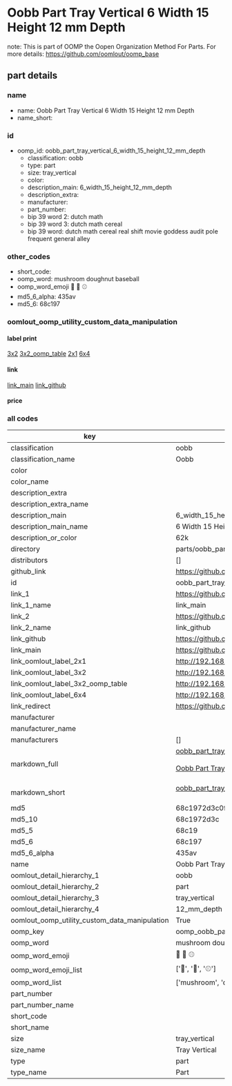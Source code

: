 # Oobb Part Tray Vertical 6 Width 15 Height 12 mm Depth  

note: This is part of OOMP the Oopen Organization Method For Parts. For more details: https://github.com/oomlout/oomp_base

##  part details
  







### name
* name: Oobb Part Tray Vertical 6 Width 15 Height 12 mm Depth
* name_short: 
### id
* oomp_id: oobb_part_tray_vertical_6_width_15_height_12_mm_depth
  * classification: oobb
  * type: part
  * size: tray_vertical
  * color: 
  * description_main: 6_width_15_height_12_mm_depth
  * description_extra: 
  * manufacturer: 
  * part_number: 
  * bip 39 word 2: dutch math
  * bip 39 word 3: dutch math cereal
  * bip 39 word: dutch math cereal real shift movie goddess audit pole frequent general alley

### other_codes
* short_code: 
* oomp_word: mushroom doughnut baseball
* oomp_word_emoji :mushroom: :doughnut: :baseball:
* md5_6_alpha: 435av
* md5_6: 68c197






### oomlout_oomp_utility_custom_data_manipulation
#### label print
[3x2](http://192.168.1.245:1112/?label=oomp%20435av)
[3x2_oomp_table](http://192.168.1.108:1112/?label=oomp%20435av)
[2x1](http://192.168.1.242:1112/?label=oomp%20435av)
[6x4](http://192.168.1.55:1112/?label=oomp%20435av)    

#### link

[link_main](https://github.com/oomlout/oomlout_oomp_version_1_messy/tree/main/parts/oobb_part_tray_vertical_6_width_15_height_12_mm_depth) [link_github](https://github.com/oomlout/oomlout_oomp_version_1_messy/tree/main/parts/oobb_part_tray_vertical_6_width_15_height_12_mm_depth)                             

#### price







### all codes 
| key | value |  
| --- | --- |  
| classification | oobb |  
| classification_name | Oobb |  
| color |  |  
| color_name |  |  
| description_extra |  |  
| description_extra_name |  |  
| description_main | 6_width_15_height_12_mm_depth |  
| description_main_name | 6 Width 15 Height 12 mm Depth |  
| description_or_color | 62k |  
| directory | parts/oobb_part_tray_vertical_6_width_15_height_12_mm_depth |  
| distributors | [] |  
| github_link | https://github.com/oomlout/oomlout_oomp_part_src/tree/main/parts/oobb_part_tray_vertical_6_width_15_height_12_mm_depth |  
| id | oobb_part_tray_vertical_6_width_15_height_12_mm_depth |  
| link_1 | https://github.com/oomlout/oomlout_oomp_version_1_messy/tree/main/parts/oobb_part_tray_vertical_6_width_15_height_12_mm_depth |  
| link_1_name | link_main |  
| link_2 | https://github.com/oomlout/oomlout_oomp_version_1_messy/tree/main/parts/oobb_part_tray_vertical_6_width_15_height_12_mm_depth |  
| link_2_name | link_github |  
| link_github | https://github.com/oomlout/oomlout_oomp_version_1_messy/tree/main/parts/oobb_part_tray_vertical_6_width_15_height_12_mm_depth |  
| link_main | https://github.com/oomlout/oomlout_oomp_version_1_messy/tree/main/parts/oobb_part_tray_vertical_6_width_15_height_12_mm_depth |  
| link_oomlout_label_2x1 | http://192.168.1.242:1112/?label=oomp%20435av |  
| link_oomlout_label_3x2 | http://192.168.1.245:1112/?label=oomp%20435av |  
| link_oomlout_label_3x2_oomp_table | http://192.168.1.108:1112/?label=oomp%20435av |  
| link_oomlout_label_6x4 | http://192.168.1.55:1112/?label=oomp%20435av |  
| link_redirect | https://github.com/oomlout/oomlout_oomp_version_1_messy/tree/main/parts/oobb_part_tray_vertical_6_width_15_height_12_mm_depth |  
| manufacturer |  |  
| manufacturer_name |  |  
| manufacturers | [] |  
| markdown_full | [oobb_part_tray_vertical_6_width_15_height_12_mm_depth](none)<br>[](none)<br>[Oobb Part Tray Vertical 6 Width 15 Height 12 Mm Depth](none)<br><br> |  
| markdown_short | [oobb_part_tray_vertical_6_width_15_height_12_mm_depth](none)<br><br> |  
| md5 | 68c1972d3c0f0c8643e2eb2e4b224223 |  
| md5_10 | 68c1972d3c |  
| md5_5 | 68c19 |  
| md5_6 | 68c197 |  
| md5_6_alpha | 435av |  
| name | Oobb Part Tray Vertical 6 Width 15 Height 12 mm Depth |  
| oomlout_detail_hierarchy_1 | oobb |  
| oomlout_detail_hierarchy_2 | part |  
| oomlout_detail_hierarchy_3 | tray_vertical |  
| oomlout_detail_hierarchy_4 | 12_mm_depth |  
| oomlout_oomp_utility_custom_data_manipulation | True |  
| oomp_key | oomp_oobb_part_tray_vertical_6_width_15_height_12_mm_depth |  
| oomp_word | mushroom doughnut baseball |  
| oomp_word_emoji | :mushroom: :doughnut: :baseball: |  
| oomp_word_emoji_list | [':mushroom:', ':doughnut:', ':baseball:'] |  
| oomp_word_list | ['mushroom', 'doughnut', 'baseball'] |  
| part_number |  |  
| part_number_name |  |  
| short_code |  |  
| short_name |  |  
| size | tray_vertical |  
| size_name | Tray Vertical |  
| type | part |  
| type_name | Part |  
